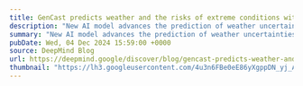 ```yaml
---
title: GenCast predicts weather and the risks of extreme conditions with state-of-the-art accuracy
description: "New AI model advances the prediction of weather uncertainties and risks, delivering faster, more accurate forecasts up to 15 days ahead"
summary: "New AI model advances the prediction of weather uncertainties and risks, delivering faster, more accurate forecasts up to 15 days ahead"
pubDate: Wed, 04 Dec 2024 15:59:00 +0000
source: DeepMind Blog
url: https://deepmind.google/discover/blog/gencast-predicts-weather-and-the-risks-of-extreme-conditions-with-sota-accuracy/
thumbnail: "https://lh3.googleusercontent.com/4u3n6FBe0eE86yXgppDN_yj_AkiCF5FaSToa8f3Mh5bFWzIH01ewGN737emoYKcGXLxQagYFMxi9j-cAZyAzkdFndCDg2ne9E42w4YZD7HyBChaf=w1200-h630-n-nu"
---
```


